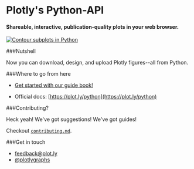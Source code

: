 Plotly's Python-API
===================

#### Shareable, interactive, publication-quality plots in your web browser.

[![Contour subplots in Python](http://i.imgur.com/9QKmUQb.png)](https://plot.ly/~test-runner/10)

###Nutshell

Now you can download, design, and upload Plotly figures--all from Python.

###Where to go from here

* [Get started with our guide book!](http://nbviewer.ipython.org/github/plotly/python-user-guide/blob/master/s0_getting-started/s0_getting-started.ipynb)

* Official docs: [https://plot.ly/python](https://plot.ly/python)

###Contributing?

Heck yeah! We've got suggestions! We've got guides!

Checkout [`contributing.md`](https://github.com/plotly/python-api/blob/master/contributing.md).

###Get in touch

- <feedback@plot.ly>
- [@plotlygraphs](https://twitter.com/plotlygraphs)
